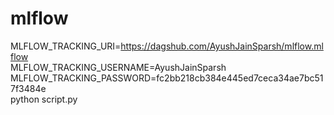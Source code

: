 # mlflow

MLFLOW_TRACKING_URI=https://dagshub.com/AyushJainSparsh/mlflow.mlflow \
MLFLOW_TRACKING_USERNAME=AyushJainSparsh \
MLFLOW_TRACKING_PASSWORD=fc2bb218cb384e445ed7ceca34ae7bc517f3484e \
python script.py